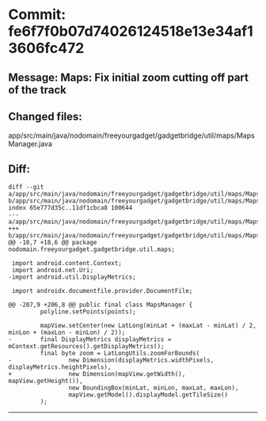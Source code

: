 # Commit: fe6f7f0b07d74026124518e13e34af13606fc472
## Message: Maps: Fix initial zoom cutting off part of the track
## Changed files:
app/src/main/java/nodomain/freeyourgadget/gadgetbridge/util/maps/MapsManager.java

## Diff:
```
diff --git a/app/src/main/java/nodomain/freeyourgadget/gadgetbridge/util/maps/MapsManager.java b/app/src/main/java/nodomain/freeyourgadget/gadgetbridge/util/maps/MapsManager.java
index 65e777d35c..11df1cbca8 100644
--- a/app/src/main/java/nodomain/freeyourgadget/gadgetbridge/util/maps/MapsManager.java
+++ b/app/src/main/java/nodomain/freeyourgadget/gadgetbridge/util/maps/MapsManager.java
@@ -18,7 +18,6 @@ package nodomain.freeyourgadget.gadgetbridge.util.maps;
 
 import android.content.Context;
 import android.net.Uri;
-import android.util.DisplayMetrics;
 
 import androidx.documentfile.provider.DocumentFile;
 
@@ -207,9 +206,8 @@ public final class MapsManager {
         polyline.setPoints(points);
 
         mapView.setCenter(new LatLong(minLat + (maxLat - minLat) / 2, minLon + (maxLon - minLon) / 2));
-        final DisplayMetrics displayMetrics = mContext.getResources().getDisplayMetrics();
         final byte zoom = LatLongUtils.zoomForBounds(
-                new Dimension(displayMetrics.widthPixels, displayMetrics.heightPixels),
+                new Dimension(mapView.getWidth(), mapView.getHeight()),
                 new BoundingBox(minLat, minLon, maxLat, maxLon),
                 mapView.getModel().displayModel.getTileSize()
         );
```
-----------------------------------
